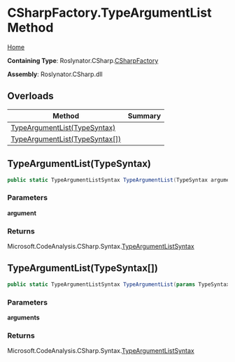 # CSharpFactory\.TypeArgumentList Method

[Home](../../../../README.md)

**Containing Type**: Roslynator\.CSharp\.[CSharpFactory](../README.md)

**Assembly**: Roslynator\.CSharp\.dll

## Overloads

| Method | Summary |
| ------ | ------- |
| [TypeArgumentList(TypeSyntax)](#Roslynator_CSharp_CSharpFactory_TypeArgumentList_Microsoft_CodeAnalysis_CSharp_Syntax_TypeSyntax_) | |
| [TypeArgumentList(TypeSyntax\[\])](#Roslynator_CSharp_CSharpFactory_TypeArgumentList_Microsoft_CodeAnalysis_CSharp_Syntax_TypeSyntax___) | |

## TypeArgumentList\(TypeSyntax\) <a name="Roslynator_CSharp_CSharpFactory_TypeArgumentList_Microsoft_CodeAnalysis_CSharp_Syntax_TypeSyntax_"></a>

```csharp
public static TypeArgumentListSyntax TypeArgumentList(TypeSyntax argument)
```

### Parameters

**argument**

### Returns

Microsoft\.CodeAnalysis\.CSharp\.Syntax\.[TypeArgumentListSyntax](https://docs.microsoft.com/en-us/dotnet/api/microsoft.codeanalysis.csharp.syntax.typeargumentlistsyntax)

## TypeArgumentList\(TypeSyntax\[\]\) <a name="Roslynator_CSharp_CSharpFactory_TypeArgumentList_Microsoft_CodeAnalysis_CSharp_Syntax_TypeSyntax___"></a>

```csharp
public static TypeArgumentListSyntax TypeArgumentList(params TypeSyntax[] arguments)
```

### Parameters

**arguments**

### Returns

Microsoft\.CodeAnalysis\.CSharp\.Syntax\.[TypeArgumentListSyntax](https://docs.microsoft.com/en-us/dotnet/api/microsoft.codeanalysis.csharp.syntax.typeargumentlistsyntax)

